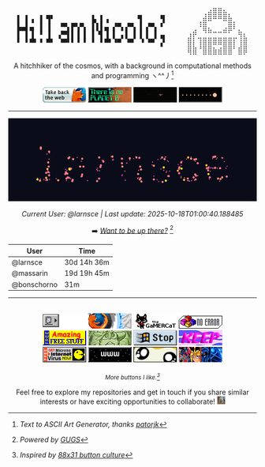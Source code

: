 <div align="center">

<pre>
                                    ⠀⠀⠀⠀⠀⠀⠀⢀⣴⣿⣿⣦⡀⠀⠀⠀
▌ ▌▗ ▐ ▜▘         ▙ ▌▗       ▜    ▝▌⠀⠀⠀⠀⠀⠀⢀⣾⠿⠛⠛⠿⣷⡀⠀⠀
▙▄▌▄ ▐ ▐  ▝▀▖▛▚▀▖ ▌▌▌▄ ▞▀▖▞▀▖▐ ▞▀▖▝ ⠀⠀⠀⠀⠀⢀⠘⣿⣄⠀⠀⣠⣿⠇⡀⠀
▌ ▌▐ ▝ ▐  ▞▀▌▌▐ ▌ ▌▝▌▐ ▌ ▖▌ ▌▐ ▌ ▌▗▖⠀⠀⠀⠀⣰⡟⣀⣈⣉⣉⣉⣉⣁⣀⢻⣆
▘ ▘▀▘▝ ▀▘ ▝▀▘▘▝ ▘ ▘ ▘▀▘▝▀ ▝▀  ▘▝▀ ▗▘⠀⠀⠀⠀⣿⡇⢸⣿⣿⠿⠿⣿⣿⡇⢸⣿
                                    ⠀⠀⠀⠀⢿⣿⠈⣿⣿⣷⣾⣿⣿⠁⣿⡿
</pre>

</div>

<div align="center">

A hitchhiker of the cosmos, with a background in computational methods and programming ヽ^^丿[^1]


<img src="assets/firefoxget.gif" alt="Firefox Get" width="88" height="31">
<img src="assets/planetb.gif" alt="Planet B" width="88" height="31">
<img src="assets/webdesign.gif" alt="Web Design" width="88" height="31">

<img src="assets/classicgaming.gif" alt="Classic Gaming" width="88" height="31">

---

<!-- GUGS_START -->

![larnsce's GIF](assets/gugs.gif)

*Current User: @larnsce | Last update: 2025-10-18T01:00:40.188485*

➡️ *[Want to be up there?](https://github.com/massarin/massarin/issues/new?title=GUGS%20simulation%20request.&body=Use%20my%20github%20username%20as%20initial%20conditions%20to%20an%20n-body%20simulation!)* [^2]

| User | Time |
|------|------------|
| @larnsce | 30d 14h 36m |
| @massarin | 19d 19h 45m |
| @bonschorno | 31m |




<!-- GUGS_END -->

---

<!-- Classic 88x31 button collection -->

<br>
<img src="assets/000010.gif" alt="000010" width="88" height="31">
<img src="assets/firefoxn00bs.gif" alt="Firefox N00bs" width="88" height="31">
<img src="assets/gamercat.gif" alt="Gamer Cat" width="88" height="31">
<img src="assets/noerror.gif" alt="No Error" width="88" height="31">
<br>
<img src="assets/amazing_free_stuff.gif" alt="Amazing Free Stuff" width="88" height="31">
<img src="assets/sitaani.gif" alt="Sitaani" width="88" height="31">
<img src="assets/stop.gif" alt="Stop" width="88" height="31">
<img src="assets/web3no.gif" alt="Web3 No" width="88" height="31">
<br>

<img src="assets/webpeople.gif" alt="Web People" width="88" height="31">
<img src="assets/www2.gif" alt="WWW2" width="88" height="31">
<img src="assets/blinkie.gif" alt="Blinkie" width="88" height="31">
<img src="assets/yu-gi-oh_extreme.gif" alt="Yu-Gi-Oh Extreme" width="88" height="31">

<sub>*More buttons I like.[^3]*
</sub>


<!-- font: small block -->
[^1]: *Text to ASCII Art Generator, thanks [patorjk](https://patorjk.com/software/taag/)*

[^2]: *Powered by [GUGS](https://github.com/massarin/gugs)*

[^3]: *Inspired by [88x31 button culture](https://cyber.dabamos.de/88x31/index.html)*

Feel free to explore my repositories and get in touch if you share similar interests or have exciting opportunities to collaborate! <img src="assets/cat_opens_paws.gif" width="16" height="16">

</div>
